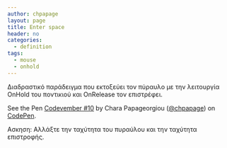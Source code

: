 ```yaml
---
author: chpapage
layout: page
title: Enter space
header: no
categories:
  - definition
tags:
  - mouse
  - onhold
---
```


Διαδραστικό παράδειγμα που εκτοξεύει τον πύραυλο με την λειτουργία OnHold του ποντικιού και OnRelease τον επιστρέφει.
<p data-height="279" data-theme-id="0" data-slug-hash="gXRGym" data-default-tab="js,result" data-user="chpapage" data-embed-version="2" data-pen-title="Codevember #10" data-preview="true" class="codepen">See the Pen <a href="https://codepen.io/chpapage/pen/gXRGym/">Codevember #10</a> by Chara Papageorgiou (<a href="https://codepen.io/chpapage">@chpapage</a>) on <a href="https://codepen.io">CodePen</a>.</p>
<script async src="https://production-assets.codepen.io/assets/embed/ei.js"></script>

Ασκηση: Αλλάξτε την ταχύτητα του πυραύλου και την ταχύτητα επιστροφής.
